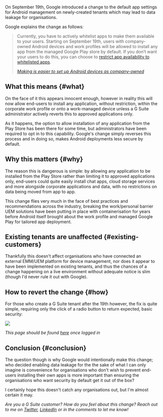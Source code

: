 <!---
title: "G Suite no longer prevents Android data leakage by default"
date: "2018-10-29"
categories:
  - "enterprise"
tags:
  - "android"
  - "androidenterprise"
  - "data"
  - "dataleakage"
  - "emm"
  - "gsuite"
  - "mdm"
  - "mobile"
  - "uem"
--->

On September 19th, Google introduced a change to the default app settings for Android management on newly-created tenants which may lead to data leakage for organisations.

Google explains the change as follows:

> Currently, you have to actively whitelist apps to make them available to your users. Starting on September 19th, users with company-owned Android devices and work profiles will be allowed to install any app from the managed Google Play store by default. If you don’t want your users to do this, you can choose to [restrict app availability to whitelisted apps](https://support.google.com/a/answer/6328701).
>
> _[Making is easier to set up Android devices as company-owned](https://gsuiteupdates.googleblog.com/2018/09/company-owned-android-devices-gsuite.html)_

## What this means {#what}

On the face of it this appears innocent enough, however in reality this will now allow end-users to install any application, without restriction, within the corporate work profile or onto a work-managed device unless a G Suite administrator actively reverts this to approved applications only.

As it happens, the option to allow installation of any application from the Play Store has been there for some time, but administrators have been required to opt in to this capability. Google's change simply reverses this process and in doing so, makes Android deployments less secure by default.  

## Why this matters {#why}

The reason this is dangerous is simple: by allowing any application to be installed from the Play Store rather than limiting it to approved applications only, end-users could quite easily install chat apps, cloud storage services and more alongside corporate applications and data, with no restrictions on data being moved from app to app.  

This change flies very much in the face of best practices and recommendations across the industry, breaking the work/personal barrier UEM solutions have been putting in place with containerisation for years before Android itself brought about the work profile and managed Google Play for tailored app deployment.

## Existing tenants are unaffected {#existing-customers}

Thankfully this doesn't affect organisations who have connected an external EMM/UEM platform for device management, nor does it appear to have been implemented on existing tenants, and thus the chances of a change happening on a live environment without adequate notice is slim (though I'd never rule it out with Google).

## How to revert the change {#how}

For those who create a G Suite tenant after the 19th however, the fix is quite simple, requiring only the click of a radio button to return expected, basic security:

![](/wp-content/uploads/2018/09/image-3.png)

_This page should be found [here](https://admin.google.com/AdminHome?fral=1#MobileSettings:section=mam&flyout=android_apps)_ _once logged in_

## Conclusion {#conclusion}

The question though is why Google would intentionally make this change; who decided enabling data leakage for the the sake of what I can only imagine is convenience for organisations who don't wish to prevent end-users installing their own apps is more important than ensuring the organisations who want security by default get it out of the box?

I certainly hope this doesn't catch any organisations out, but I'm almost certain it may.

_Are you a G Suite customer? How do you feel about this change? Reach out to me on [Twitter](https://twitter.com/JasonBayton), [LinkedIn](https://www.linkedin.com/in/jasonbayton/) or in the comments to let me know!_

